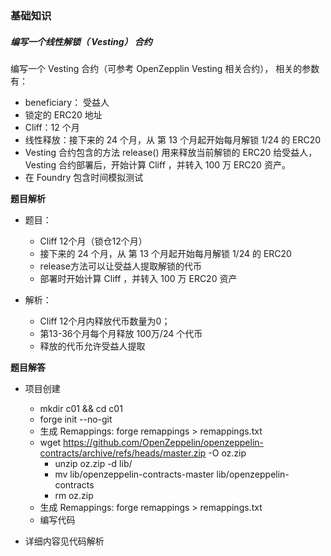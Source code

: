 

### 基础知识


##### 编写一个线性解锁（ Vesting） 合约
编写一个 Vesting 合约（可参考 OpenZepplin Vesting 相关合约）， 相关的参数有：
- beneficiary： 受益人
- 锁定的 ERC20 地址
- Cliff：12 个月
- 线性释放：接下来的 24 个月，从 第 13 个月起开始每月解锁 1/24 的 ERC20
- Vesting 合约包含的方法 release() 用来释放当前解锁的 ERC20 给受益人，Vesting 合约部署后，开始计算 Cliff ，并转入 100 万 ERC20 资产。
- 在 Foundry 包含时间模拟测试


**题目解析**
- 题目：
    - Cliff 12个月（锁仓12个月）
    - 接下来的 24 个月，从 第 13 个月起开始每月解锁 1/24 的 ERC20
    - release方法可以让受益人提取解锁的代币
    - 部署时开始计算 Cliff ，并转入 100 万 ERC20 资产

- 解析：
    - Cliff 12个月内释放代币数量为0；
    - 第13-36个月每个月释放 100万/24 个代币
    - 释放的代币允许受益人提取


**题目解答**
- 项目创建
    - mkdir c01 && cd c01
    - forge init --no-git
    - 生成 Remappings: forge remappings > remappings.txt
    - wget https://github.com/OpenZeppelin/openzeppelin-contracts/archive/refs/heads/master.zip -O oz.zip
        - unzip oz.zip -d lib/
        - mv lib/openzeppelin-contracts-master lib/openzeppelin-contracts
        - rm oz.zip
    - 生成 Remappings: forge remappings > remappings.txt
    - 编写代码

- 详细内容见代码解析

